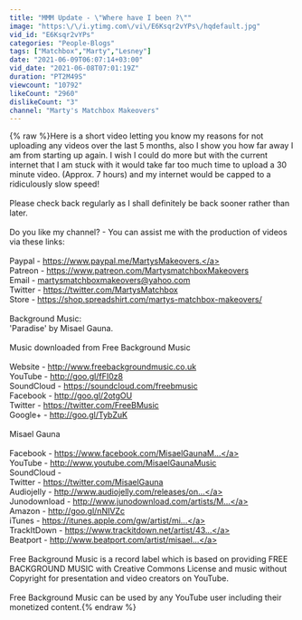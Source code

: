 ```yaml
---
title: "MMM Update - \"Where have I been ?\""
image: "https:\/\/i.ytimg.com\/vi\/E6Ksqr2vYPs\/hqdefault.jpg"
vid_id: "E6Ksqr2vYPs"
categories: "People-Blogs"
tags: ["Matchbox","Marty","Lesney"]
date: "2021-06-09T06:07:14+03:00"
vid_date: "2021-06-08T07:01:19Z"
duration: "PT2M49S"
viewcount: "10792"
likeCount: "2960"
dislikeCount: "3"
channel: "Marty's Matchbox Makeovers"
---
```

{% raw %}Here is a short video letting you know my reasons for not uploading any videos over the last 5 months, also I show you how far away I am from starting up again. I wish I could do more but with the current internet that I am stuck with it would take far too much time to upload a 30 minute video. (Approx. 7 hours) and my internet would be capped to a ridiculously slow speed!<br /><br />Please check back regularly as I shall definitely be back sooner rather than later.  <br /><br />Do you like my channel? - You can assist me with the production of videos via these links:<br /><br />Paypal  - <a rel="nofollow" target="blank" href="https://www.paypal.me/MartysMakeovers.">https://www.paypal.me/MartysMakeovers.</a><br />Patreon - <a rel="nofollow" target="blank" href="https://www.patreon.com/MartysmatchboxMakeovers">https://www.patreon.com/MartysmatchboxMakeovers</a><br />Email   - martysmatchboxmakeovers@yahoo.com<br />Twitter - <a rel="nofollow" target="blank" href="https://twitter.com/MartysMatchbox">https://twitter.com/MartysMatchbox</a><br />Store   - <a rel="nofollow" target="blank" href="https://shop.spreadshirt.com/martys-matchbox-makeovers/">https://shop.spreadshirt.com/martys-matchbox-makeovers/</a><br /><br />Background Music:<br />'Paradise' by Misael Gauna.<br /><br />Music downloaded from Free Background Music<br /><br />Website         - <a rel="nofollow" target="blank" href="http://www.freebackgroundmusic.co.uk">http://www.freebackgroundmusic.co.uk</a><br />YouTube         - <a rel="nofollow" target="blank" href="http://goo.gl/fFI0z8">http://goo.gl/fFI0z8</a><br />SoundCloud   - <a rel="nofollow" target="blank" href="https://soundcloud.com/freebmusic">https://soundcloud.com/freebmusic</a><br />Facebook        - <a rel="nofollow" target="blank" href="http://goo.gl/2otgOU">http://goo.gl/2otgOU</a><br />Twitter         - <a rel="nofollow" target="blank" href="https://twitter.com/FreeBMusic">https://twitter.com/FreeBMusic</a><br />Google+         - <a rel="nofollow" target="blank" href="http://goo.gl/TybZuK">http://goo.gl/TybZuK</a><br /><br />Misael Gauna<br /><br />Facebook     - <a rel="nofollow" target="blank" href="https://www.facebook.com/MisaelGaunaM...">https://www.facebook.com/MisaelGaunaM...</a><br />YouTube      - <a rel="nofollow" target="blank" href="http://www.youtube.com/MisaelGaunaMusic">http://www.youtube.com/MisaelGaunaMusic</a><br />SoundCloud   - <br />Twitter      - <a rel="nofollow" target="blank" href="https://twitter.com/MisaelGauna">https://twitter.com/MisaelGauna</a><br />Audiojelly   - <a rel="nofollow" target="blank" href="http://www.audiojelly.com/releases/on...">http://www.audiojelly.com/releases/on...</a><br />Junodownload - <a rel="nofollow" target="blank" href="http://www.junodownload.com/artists/M...">http://www.junodownload.com/artists/M...</a><br />Amazon       - <a rel="nofollow" target="blank" href="http://goo.gl/nNIVZc">http://goo.gl/nNIVZc</a><br />iTunes       - <a rel="nofollow" target="blank" href="https://itunes.apple.com/gw/artist/mi...">https://itunes.apple.com/gw/artist/mi...</a><br />TrackItDown  -  <a rel="nofollow" target="blank" href="https://www.trackitdown.net/artist/43...">https://www.trackitdown.net/artist/43...</a><br />Beatport     - <a rel="nofollow" target="blank" href="http://www.beatport.com/artist/misael...">http://www.beatport.com/artist/misael...</a><br /><br />Free Background Music is a record label which is based on providing FREE BACKGROUND MUSIC with Creative Commons License and music without Copyright for presentation and video creators on YouTube.<br /><br />Free Background Music can be used by any YouTube user including their monetized content.{% endraw %}
